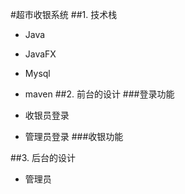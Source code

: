 #超市收银系统
##1. 技术栈
- Java
- JavaFX
- Mysql
- maven
##2. 前台的设计
###登录功能
- 收银员登录

- 管理员登录
###收银功能

##3. 后台的设计
- 管理员